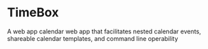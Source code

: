 # TimeBox
A web app calendar web app that facilitates nested calendar events, shareable calendar templates, and command line operability
